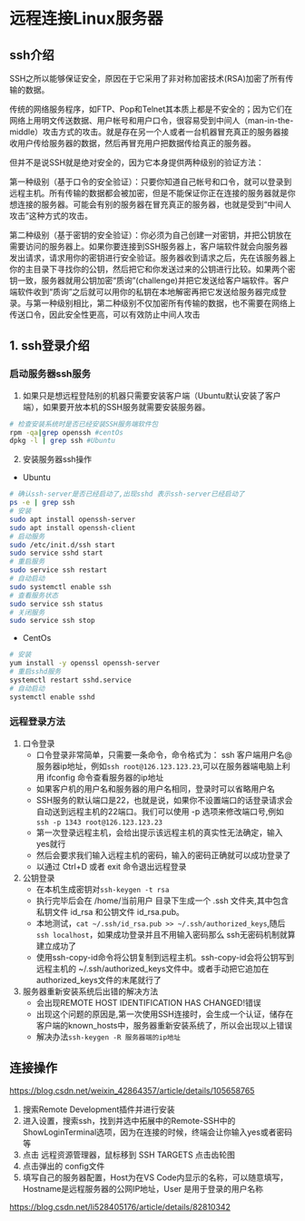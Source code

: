 # 远程连接Linux服务器

## ssh介绍

SSH之所以能够保证安全，原因在于它采用了非对称加密技术(RSA)加密了所有传输的数据。

传统的网络服务程序，如FTP、Pop和Telnet其本质上都是不安全的；因为它们在网络上用明文传送数据、用户帐号和用户口令，很容易受到中间人（man-in-the-middle）攻击方式的攻击。就是存在另一个人或者一台机器冒充真正的服务器接收用户传给服务器的数据，然后再冒充用户把数据传给真正的服务器。

但并不是说SSH就是绝对安全的，因为它本身提供两种级别的验证方法：

第一种级别（基于口令的安全验证）：只要你知道自己帐号和口令，就可以登录到远程主机。所有传输的数据都会被加密，但是不能保证你正在连接的服务器就是你想连接的服务器。可能会有别的服务器在冒充真正的服务器，也就是受到“中间人攻击”这种方式的攻击。

第二种级别（基于密钥的安全验证）：你必须为自己创建一对密钥，并把公钥放在需要访问的服务器上。如果你要连接到SSH服务器上，客户端软件就会向服务器发出请求，请求用你的密钥进行安全验证。服务器收到请求之后，先在该服务器上你的主目录下寻找你的公钥，然后把它和你发送过来的公钥进行比较。如果两个密钥一致，服务器就用公钥加密“质询”(challenge)并把它发送给客户端软件。客户端软件收到“质询”之后就可以用你的私钥在本地解密再把它发送给服务器完成登录。与第一种级别相比，第二种级别不仅加密所有传输的数据，也不需要在网络上传送口令，因此安全性更高，可以有效防止中间人攻击

## 1. ssh登录介绍


### 启动服务器ssh服务

1. 如果只是想远程登陆别的机器只需要安装客户端（Ubuntu默认安装了客户端），如果要开放本机的SSH服务就需要安装服务器。
```bash
# 检查安装系统时是否已经安装SSH服务端软件包
rpm -qa|grep openssh #centOs
dpkg -l | grep ssh #Ubuntu
```

2. 安装服务器ssh操作
- Ubuntu
```bash
# 确认ssh-server是否已经启动了,出现sshd 表示ssh-server已经启动了
ps -e | grep ssh  
# 安装
sudo apt install openssh-server
sudo apt install openssh-client
# 启动服务
sudo /etc/init.d/ssh start
sudo service sshd start
# 重启服务
sudo service ssh restart
# 自动启动
sudo systemctl enable ssh
# 查看服务状态
sudo service ssh status 
# 关闭服务
sudo service ssh stop
```
- CentOs
```bash
# 安装
yum install -y openssl openssh-server
# 重启sshd服务
systemctl restart sshd.service
# 自动启动
systemctl enable sshd
```

### 远程登录方法
   
1. 口令登录
   - 口令登录非常简单，只需要一条命令，命令格式为： ssh 客户端用户名@服务器ip地址，例如`ssh root@126.123.123.23`,可以在服务器端电脑上利用 ifconfig 命令查看服务器的ip地址
   - 如果客户机的用户名和服务器的用户名相同，登录时可以省略用户名
   - SSH服务的默认端口是22，也就是说，如果你不设置端口的话登录请求会自动送到远程主机的22端口。我们可以使用 -p 选项来修改端口号,例如`ssh -p 1343 root@126.123.123.23`
   - 第一次登录远程主机，会给出提示该远程主机的真实性无法确定，输入yes就行
   - 然后会要求我们输入远程主机的密码，输入的密码正确就可以成功登录了
   - 以通过 Ctrl+D 或者 exit 命令退出远程登录
2. 公钥登录
   - 在本机生成密钥对`ssh-keygen -t rsa` 
   - 执行完毕后会在 /home/当前用户 目录下生成一个 .ssh 文件夹,其中包含私钥文件 id_rsa 和公钥文件 id_rsa.pub。
   - 本地测试，`cat ~/.ssh/id_rsa.pub >> ~/.ssh/authorized_keys`,随后`ssh localhost`，如果成功登录并且不用输入密码那么 ssh无密码机制就算建立成功了
   - 使用ssh-copy-id命令将公钥复制到远程主机。ssh-copy-id会将公钥写到远程主机的 ~/.ssh/authorized_keys文件中。或者手动把它追加在authorized_keys文件的末尾就行了
3. 服务器重新安装系统后出错的解决方法
   -  会出现REMOTE HOST IDENTIFICATION HAS CHANGED!错误
   -  出现这个问题的原因是,第一次使用SSH连接时，会生成一个认证，储存在客户端的known_hosts中，服务器重新安装系统了，所以会出现以上错误
   -  解决办法`ssh-keygen -R 服务器端的ip地址`


## 连接操作

https://blog.csdn.net/weixin_42864357/article/details/105658765

1. 搜索Remote Development插件并进行安装
2. 进入设置，搜索ssh，找到并选中拓展中的Remote-SSH中的ShowLoginTerminal选项，因为在连接的时候，终端会让你输入yes或者密码等
3. 点击 远程资源管理器，鼠标移到 SSH TARGETS 点击齿轮图
4. 点击弹出的 config文件
5. 填写自己的服务器配置，Host为在VS Code内显示的名称，可以随意填写，Hostname是远程服务器的公网IP地址，User 是用于登录的用户名称


https://blog.csdn.net/li528405176/article/details/82810342